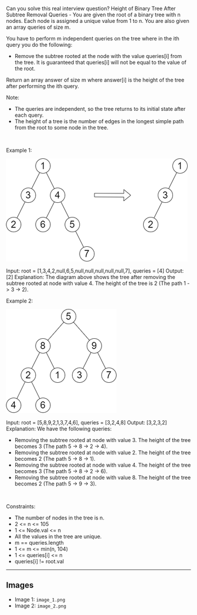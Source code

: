 Can you solve this real interview question? Height of Binary Tree After Subtree Removal Queries - You are given the root of a binary tree with n nodes. Each node is assigned a unique value from 1 to n. You are also given an array queries of size m.

You have to perform m independent queries on the tree where in the ith query you do the following:

 * Remove the subtree rooted at the node with the value queries[i] from the tree. It is guaranteed that queries[i] will not be equal to the value of the root.

Return an array answer of size m where answer[i] is the height of the tree after performing the ith query.

Note:

 * The queries are independent, so the tree returns to its initial state after each query.
 * The height of a tree is the number of edges in the longest simple path from the root to some node in the tree.

 

Example 1:

![Example 1](./image_1.png)


Input: root = [1,3,4,2,null,6,5,null,null,null,null,null,7], queries = [4]
Output: [2]
Explanation: The diagram above shows the tree after removing the subtree rooted at node with value 4.
The height of the tree is 2 (The path 1 -> 3 -> 2).


Example 2:

![Example 2](./image_2.png)


Input: root = [5,8,9,2,1,3,7,4,6], queries = [3,2,4,8]
Output: [3,2,3,2]
Explanation: We have the following queries:
- Removing the subtree rooted at node with value 3. The height of the tree becomes 3 (The path 5 -> 8 -> 2 -> 4).
- Removing the subtree rooted at node with value 2. The height of the tree becomes 2 (The path 5 -> 8 -> 1).
- Removing the subtree rooted at node with value 4. The height of the tree becomes 3 (The path 5 -> 8 -> 2 -> 6).
- Removing the subtree rooted at node with value 8. The height of the tree becomes 2 (The path 5 -> 9 -> 3).


 

Constraints:

 * The number of nodes in the tree is n.
 * 2 <= n <= 105
 * 1 <= Node.val <= n
 * All the values in the tree are unique.
 * m == queries.length
 * 1 <= m <= min(n, 104)
 * 1 <= queries[i] <= n
 * queries[i] != root.val

---

## Images

- Image 1: `image_1.png`
- Image 2: `image_2.png`
